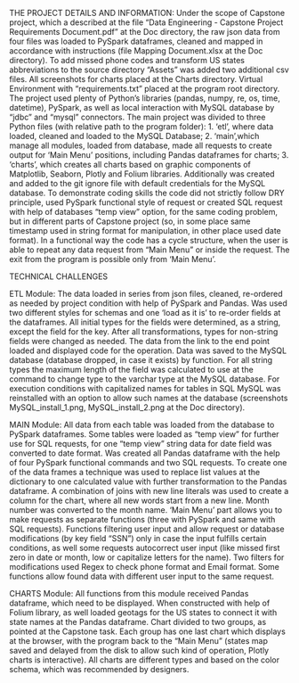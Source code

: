 THE PROJECT DETAILS AND INFORMATION:
    Under the scope of Capstone project, which a described at the file “Data Engineering - Capstone Project Requirements Document.pdf” at the Doc directory, the raw json data from four files was loaded to PySpark dataframes, cleaned and mapped in accordance with instructions (file Mapping Document.xlsx at the Doc directory). To add missed phone codes and transform US states abbreviations to the source directory “Assets” was added two additional csv files. All screenshots for charts placed at the Charts directory. Virtual Environment with “requirements.txt” placed at the program root directory.
	The project used plenty of Python’s libraries (pandas, numpy, re, os, time, datetime), PySpark, as well as local interaction with MySQL database by “jdbc” and “mysql” connectors.
	The main project was divided to three Python files (with relative path to the program folder):
	1. ‘etl’, where data loaded, cleaned and loaded to the MySQL Database;
	2. ‘main’,which manage all modules, loaded from database, made all requests to create output for ‘Main Menu’ positions, including Pandas dataframes for charts;
	3. ‘charts’, which creates all charts based on graphic components of Matplotlib, Seaborn, Plotly and Folium libraries.
    Additionally was created and added to the git ignore file with default credentials for the MySQL database.
    To demonstrate coding skills the code did not strictly follow DRY principle, used PySpark functional style of request or created SQL request with help of databases “temp view” option, for the same coding problem, but in different parts of Capstone project (so, in some place same timestamp used in string format for manipulation, in other place used date format).
    In a functional way the code has a cycle structure, when the user is able to repeat any data request from “Main Menu” or inside the request. The exit from the program is possible only from ‘Main Menu’.

TECHNICAL CHALLENGES

ETL Module:
	The data loaded in series from json files, cleaned, re-ordered as needed by project condition with help of PySpark and Pandas. Was used two different styles for schemas and one ‘load as it is’ to re-order fields at the dataframes. All initial types for the fields were determined, as a string, except the field for the key. After all transformations, types for non-string fields were changed as needed.
	The data from the link to the end point loaded and displayed code for the operation.
	Data was saved to the MySQL database (database dropped, in case it exists) by function. For all string types the maximum length of the field was calculated to use at the command to change type to the varchar type at the MySQL database.
	For execution conditions with capitalized names for tables in SQL MySQL was reinstalled with an option to allow such names at the database (screenshots MySQL_install_1.png, MySQL_install_2.png at the Doc directory).

MAIN Module:
	All data from each table was loaded from the database to PySpark dataframes. Some tables were loaded as “temp view” for further use for SQL requests, for one “temp view” string data for date field was converted to date format.
	Was created all Pandas dataframe with the help of four PySpark functional commands and two SQL requests. To create one of the data frames a technique was used to replace list values at the dictionary to one calculated value with further transformation to the Pandas dataframe. A combination of joins with new line literals was used to create a column for the chart, where all new words start from a new line. Month number was converted to the month name.
	‘Main Menu’ part allows you to make requests as separate functions (three with PySpark and same with SQL requests). Functions filtering user input and allow request or database modifications (by key field “SSN”) only in case the input fulfills certain conditions, as well some requests autocorrect user input (like missed first zero in date or month, low or capitalize letters for the name). Two filters for modifications used Regex to check phone format and Email format. Some functions allow found data with different user input to the same request.

CHARTS Module:
	All functions from this module received Pandas dataframe, which need to be displayed. When constructed with help of Folium library, as well loaded geotags for the US states to connect it with state names at the Pandas dataframe.
	Chart divided to two groups, as pointed at the Capstone task. Each group has one last chart which displays at the browser, with the program back to the “Main Menu” (states map saved and delayed from the disk to allow such kind of operation, Plotly charts is interactive). 
	All charts are different types and based on the color schema, which was recommended by designers.
